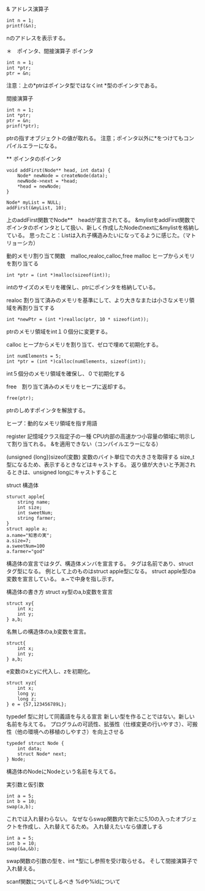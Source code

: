 & アドレス演算子
```
int n = 1;
printf(&n);
```
nのアドレスを表示する。

＊　ポインタ、間接演算子
ポインタ
```
int n = 1;
int *ptr;
ptr = &n;
```
注意：上の*ptrはポインタ型ではなくint *型のポインタである。

間接演算子
```
int n = 1;
int *ptr;
ptr = &n;
prinf(*ptr);
```
ptrの指すオブジェクトの値が取れる。
注意；ポインタ以外に*をつけてもコンパイルエラーになる。

** ポインタのポインタ
```
void addFirst(Node** head, int data) {
    Node* newNode = createNode(data);
    newNode->next = *head;
    *head = newNode;
}

Node* myList = NULL;
addFirst(&myList, 10);
```
上のaddFirst関数でNode**　headが宣言されてる。
&mylistをaddFirst関数でポインタのポインタとして扱い、新しく作成したNodeのnextに&mylistを格納している。
思ったこと：Listは入れ子構造みたいになってるように感じた。（マトリョーシカ）

動的メモリ割り当て関数　malloc,realoc,calloc,free
malloc ヒープからメモリを割り当てる
```
int *ptr = (int *)malloc(sizeof(int));
```
intのサイズのメモリを確保し、ptrにポインタを格納している。

realoc 割り当て済みのメモリを基準にして、より大きなまたは小さなメモリ領域を再割り当てする
```
int *newPtr = (int *)realloc(ptr, 10 * sizeof(int));
```
ptrのメモリ領域をint１０個分に変更する。

calloc ヒープからメモリを割り当て、ゼロで埋めて初期化する。
```
int numElements = 5;
int *ptr = (int *)calloc(numElements, sizeof(int));
```
int５個分のメモリ領域を確保し、０で初期化する

free　割り当て済みのメモリをヒープに返却する。
```
free(ptr);
```
ptrのしめすポインタを解放する。

ヒープ：動的なメモリ領域を指す用語

register 記憶域クラス指定子の一種
CPU内部の高速かつ小容量の領域に明示して割り当てれる。
&を適用できない（コンパイルエラーになる）

(unsigned {long})sizeof(変数)
変数のバイト単位での大きさを取得する
size_t型になるため、表示するときなどはキャストする。
返り値が大きいと予測されるときは、unsigned longにキャストすること

struct 構造体
```
sturuct apple{
    string name;
    int size;
    int sweetNum;
    string farmer;
}
struct apple a;
a.name="知恵の実";
a.size=7;
a.sweetNum=100
a.farmer="god"
```
構造体の宣言ではタグ、構造体メンバを宣言する。
タグは名前であり、struct タグ型になる。
例として上のものはstruct apple型になる。
struct apple型のa変数を宣言している。
a.~で中身を指し示す。

構造体の書き方
struct xy型のa,b変数を宣言
```
struct xy{
    int x;
    int y;
} a,b;
```
名無しの構造体のa,b変数を宣言。
```
struct{
    int x;
    int y;
} a,b;
```
e変数のxとyに代入し、zを初期化。
```
struct xyz{
    int x;
    long y;
    long z;
} e = {57,123456789L};
```

typedef
型に対して同義語を与える宣言
新しい型を作ることではない。新しい名前を与えてる。
プログラムの可読性、拡張性（仕様変更の行いやすさ）、可搬性（他の環境への移植のしやすさ）を向上させる
```
typedef struct Node {
    int data;
    struct Node* next;
} Node;
```
構造体のNodeにNodeという名前を与えてる。

実引数と仮引数
```
int a = 5;
int b = 10;
swap(a,b);
```
これでは入れ替わらない。
なぜならswap関数内で新たに5,10の入ったオブジェクトを作成し、入れ替えてるため。
入れ替えたいなら値渡しする

```
int a = 5;
int b = 10;
swap(&a,&b);
```
swap関数の引数の型を、int *型にし参照を受け取らせる。
そして間接演算子で入れ替える。

scanf関数についてしるべき
%dや%ldについて
